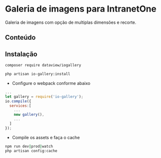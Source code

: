 
# Galeria de imagens para IntranetOne
Galeria de imagens com opção de multiplas dimensões e recorte.
## Conteúdo
 
## Instalação

```sh
composer require dataview/iogallery
```
```sh
php artisan io-gallery:install
```

- Configure o webpack conforme abaixo 
```js
...
let gallery = require('io-gallery');
io.compile({
  services:[
    ...
    new gallery(),
    ...
  ]
});

```
- Compile os assets e faça o cache
```sh
npm run dev|prod|watch
php artisan config:cache
```
